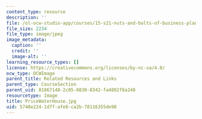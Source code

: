 ```yaml
---
content_type: resource
description: ''
file: /ol-ocw-studio-app/courses/15-s21-nuts-and-bolts-of-business-plans-january-iap-2014/5748e2241d7fafe8ca2b78116355de98_PriceWaterHouse.jpg
file_size: 2234
file_type: image/jpeg
image_metadata:
  caption: ''
  credit: ''
  image-alt: ''
learning_resource_types: []
license: https://creativecommons.org/licenses/by-nc-sa/4.0/
ocw_type: OCWImage
parent_title: Related Resources and Links
parent_type: CourseSection
parent_uid: 81867148-2c05-0830-8342-fa4892f8a248
resourcetype: Image
title: PriceWaterHouse.jpg
uid: 5748e224-1d7f-afe8-ca2b-78116355de98
---
```


